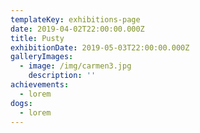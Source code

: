 ```yaml
---
templateKey: exhibitions-page
date: 2019-04-02T22:00:00.000Z
title: Pusty
exhibitionDate: 2019-05-03T22:00:00.000Z
galleryImages:
  - image: /img/carmen3.jpg
    description: ''
achievements:
  - lorem
dogs:
  - lorem
---
```

